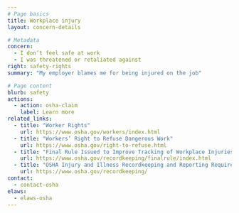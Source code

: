 ```yaml
---
# Page basics
title: Workplace injury
layout: concern-details

# Metadata
concern:
  - I don’t feel safe at work
  - I was threatened or retaliated against
right: safety-rights
summary: "My employer blames me for being injured on the job"

# Page content
blurb: safety
actions:
  - action: osha-claim
    label: Learn more
related_links:
  - title: "Worker Rights"
    url: https://www.osha.gov/workers/index.html
  - title: "Workers’ Right to Refuse Dangerous Work"
    url: https://www.osha.gov/right-to-refuse.html
  - title: "Final Rule Issued to Improve Tracking of Workplace Injuries and Illnesses"
    url: https://www.osha.gov/recordkeeping/finalrule/index.html
  - title: "OSHA Injury and Illness Recordkeeping and Reporting Requirements"
    url: https://www.osha.gov/recordkeeping/
contact:
  - contact-osha
elaws:
  - elaws-osha
---
```

